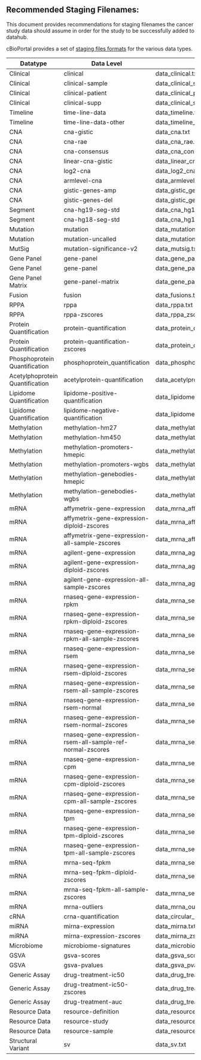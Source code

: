 ## Recommended Staging Filenames:

This document provides recommendations for staging filenames the cancer study data should assume in order for the study to be successfully added to datahub.

cBioPortal provides a set of [staging files formats](https://docs.cbioportal.org/5.1-data-loading/data-loading/file-formats) for the various data types.

Datatype | Data Level | Recommended Data Filename | Recommended Meta Filename | META_STABLE_ID | META_GENETIC_ALTERATION_TYPE| META_DATATYPE
| -- | -- | -- | -- | -- | -- | --
Clinical | clinical | data_clinical.txt | meta_clinical.txt | clinical | CLINICAL | CLINICAL
Clinical | clinical-sample | data_clinical_sample.txt | meta_clinical_sample.txt | clinical_sample | CLINICAL | SAMPLE_ATTRIBUTES
Clinical | clinical-patient | data_clinical_patient.txt | meta_clinical_patient.txt | clinical_patient | CLINICAL | PATIENT_ATTRIBUTES
Clinical | clinical-supp | data_clinical_supp.txt | meta_clinical.txt | clinical | CLINICAL | CLINICAL
Timeline | time-line-data | data_timeline.txt | meta_timeline.txt | | CLINICAL | TIMELINE
Timeline | time-line-data-other | data_timeline_*.txt | meta_timeline.txt | | CLINICAL | TIMELINE
CNA | cna-gistic | data_cna.txt | meta_cna.txt | gistic | COPY_NUMBER_ALTERATION | DISCRETE
CNA | cna-rae | data_cna_rae.txt | meta_cna_rae.txt | cna_rae | COPY_NUMBER_ALTERATION | DISCRETE
CNA | cna-consensus | data_cna_consensus.txt | meta_cna_consensus.txt | cna_consensus | COPY_NUMBER_ALTERATION | DISCRETE
CNA | linear-cna-gistic | data_linear_cna.txt | meta_linear_cna.txt | linear_CNA | COPY_NUMBER_ALTERATION | CONTINUOUS
CNA | log2-cna | data_log2_cna.txt | meta_log2_cna.txt | log2CNA | COPY_NUMBER_ALTERATION | LOG2-VALUE
CNA | armlevel-cna | data_armlevel_cna.txt | meta_armlevel_cna.txt | armlevel_cna | GENERIC_ASSAY | CATEGORICAL
CNA | gistic-genes-amp | data_gistic_genes_amp.txt | meta_gistic_genes_amp.txt | gistic_genes_amp | GISTIC_GENES_AMP | Q-VALUE
CNA | gistic-genes-del | data_gistic_genes_del.txt | meta_gistic_genes_del.txt | gistic_genes_del | GISTIC_GENES_DEL | Q-VALUE
Segment | cna-hg19-seg-std | data_cna_hg19.seg | meta_cna_hg19_seg.txt | | COPY_NUMBER_ALTERATION | SEG
Segment | cna-hg18-seg-std | data_cna_hg18.seg | meta_cna_hg18_seg.txt | | COPY_NUMBER_ALTERATION | SEG
Mutation | mutation | data_mutations.txt | meta_mutations.txt | mutations | MUTATION_EXTENDED | MAF
Mutation | mutation-uncalled | data_mutations_uncalled.txt | meta_mutations_uncalled.txt | mutations_uncalled | MUTATION_UNCALLED | MAF
MutSig | mutation-significance-v2 | data_mutsig.txt | meta_mutsig.txt | mutsig | MUTSIG | Q-VALUE
Gene Panel | gene-panel | data_gene_panel.txt | | |
Gene Panel | gene-panel | data_gene_panel_*.txt | | |
Gene Panel Matrix | gene-panel-matrix | data_gene_panel_matrix.txt | meta_gene_panel_matrix.txt | | GENE_PANEL_MATRIX | GENE_PANEL_MATRIX
Fusion | fusion | data_fusions.txt | meta_fusions.txt | mutations | FUSION | FUSION
RPPA | rppa | data_rppa.txt | meta_rppa.txt | rppa | PROTEIN_LEVEL | LOG2-VALUE
RPPA | rppa-zscores | data_rppa_zscores.txt | meta_rppa_zscores.txt | rppa_Zscores | PROTEIN_LEVEL | Z-SCORE
Protein Quantification | protein-quantification | data_protein_quantification.txt | meta_protein_quantification.txt | protein_quantification | PROTEIN_LEVEL | CONTINUOUS
Protein Quantification | protein-quantification-zscores | data_protein_quantification_zscores.txt | meta_protein_quantification_zscores.txt | protein_quantification_zscores | PROTEIN_LEVEL | Z-SCORE
Phosphoprotein Quantification | phosphoprotein_quantification | data_phosphoprotein_quantification.txt | meta_phosphoprotein_quantification.txt | phosphoprotein_quantification | GENERIC_ASSAY | LIMIT-VALUE
Acetylphoprotein Quantification | acetylprotein-quantification | data_acetylprotein_quantification.txt | meta_acetylprotein_quantification.txt | acetylprotein_quantification | GENERIC_ASSAY | CONTINUOUS
Lipidome Quantification | lipidome-positive-quantification | data_lipidome_positive_quantification.txt | meta_lipidome_positive_quantification.txt | lipidome_positive_quantification | GENERIC_ASSAY | CONTINUOUS
Lipidome Quantification | lipidome-negative-quantification | data_lipidome_negative_quantification.txt | meta_lipidome_negative_quantification.txt | lipidome_negative_quantification | GENERIC_ASSAY | CONTINUOUS
Methylation | methylation-hm27 | data_methylation_hm27.txt | meta_methylation_hm27.txt | methylation_hm27 | METHYLATION | CONTINUOUS
Methylation | methylation-hm450 | data_methylation_hm450.txt | meta_methylation_hm450.txt | methylation_hm450 | METHYLATION | CONTINUOUS
Methylation | methylation-promoters-hmepic | data_methylation_promoters_hmepic.txt | meta_methylation_promoters_hmepic.txt | methylation_promoters_hmEPIC | METHYLATION | CONTINUOUS
Methylation | methylation-promoters-wgbs | data_methylation_promoters_wgbs.txt | meta_methylation_promoters_wgbs.txt | methylation_promoters_wgbs | METHYLATION | CONTINUOUS
Methylation | methylation-genebodies-hmepic | data_methylation_genebodies_hmepic.txt | meta_methylation_genebodies_hmepic.txt | methylation_genebodies_hmEPIC | METHYLATION | CONTINUOUS
Methylation | methylation-genebodies-wgbs | data_methylation_genebodies_wgbs.txt | meta_methylation_genebodies_wgbs.txt | methylation_genebodies_wgbs | METHYLATION | CONTINUOUS
mRNA | affymetrix-gene-expression | data_mrna_affymetrix_microarray.txt | meta_mrna_affymetrix_microarray.txt | mrna_U133 | MRNA_EXPRESSION | CONTINUOUS
mRNA | affymetrix-gene-expression-diploid-zscores | data_mrna_affymetrix_microarray_zscores_ref_diploid_samples.txt | meta_mrna_affymetrix_microarray_zscores_ref_diploid_samples.txt | mrna_U133_Zscores | MRNA_EXPRESSION | Z-SCORE
mRNA | affymetrix-gene-expression-all-sample-zscores | data_mrna_affymetrix_microarray_zscores_ref_all_samples.txt | meta_mrna_affymetrix_microarray_zscores_ref_all_samples.txt | mrna_U133_all_sample_Zscores | MRNA_EXPRESSION | Z-SCORE
mRNA | agilent-gene-expression | data_mrna_agilent_microarray.txt | meta_mrna_agilent_microarray.txt | mrna | MRNA_EXPRESSION | CONTINUOUS
mRNA | agilent-gene-expression-diploid-zscores | data_mrna_agilent_microarray_zscores_ref_diploid_samples.txt | meta_mrna_agilent_microarray_zscores_ref_diploid_samples.txt | mrna_median_Zscores | MRNA_EXPRESSION | Z-SCORE
mRNA | agilent-gene-expression-all-sample-zscores | data_mrna_agilent_microarray_zscores_ref_all_samples.txt | meta_mrna_agilent_microarray_zscores_ref_all_samples.txt | mrna_median_all_sample_Zscores | MRNA_EXPRESSION | Z-SCORE
mRNA | rnaseq-gene-expression-rpkm | data_mrna_seq_rpkm.txt | meta_mrna_seq_rpkm.txt | rna_seq_mrna | MRNA_EXPRESSION | CONTINUOUS
mRNA | rnaseq-gene-expression-rpkm-diploid-zscores | data_mrna_seq_rpkm_zscores_ref_diploid_samples.txt | meta_mrna_seq_rpkm_zscores_ref_diploid_samples.txt | rna_seq_mrna_median_Zscores | MRNA_EXPRESSION | Z-SCORE
mRNA | rnaseq-gene-expression-rpkm-all-sample-zscores | data_mrna_seq_rpkm_zscores_ref_all_samples.txt | meta_mrna_seq_rpkm_zscores_ref_all_samples.txt | rna_seq_mrna_median_all_sample_Zscores | MRNA_EXPRESSION | Z-SCORE
mRNA | rnaseq-gene-expression-rsem | data_mrna_seq_v2_rsem.txt | meta_mrna_seq_v2_rsem.txt | rna_seq_v2_mrna | MRNA_EXPRESSION | CONTINUOUS
mRNA | rnaseq-gene-expression-rsem-diploid-zscores | data_mrna_seq_v2_rsem_zscores_ref_diploid_samples.txt | meta_mrna_seq_v2_rsem_zscores_ref_diploid_samples.txt | rna_seq_v2_mrna_median_Zscores | MRNA_EXPRESSION | Z-SCORE
mRNA | rnaseq-gene-expression-rsem-all-sample-zscores | data_mrna_seq_v2_rsem_zscores_ref_all_samples.txt | meta_mrna_seq_v2_rsem_zscores_ref_all_samples.txt | rna_seq_v2_mrna_median_all_sample_Zscores | MRNA_EXPRESSION | Z-SCORE
mRNA | rnaseq-gene-expression-rsem-normal | data_mrna_seq_v2_rsem_normal_samples.txt | meta_mrna_seq_v2_rsem_normal_samples.txt | rna_seq_v2_mrna_median_normals | MRNA_EXPRESSION | CONTINUOUS
mRNA | rnaseq-gene-expression-rsem-normal-zscores | data_mrna_seq_v2_rsem_normal_samples_zscores_ref_normal_samples.txt | meta_mrna_seq_v2_rsem_normal_samples_zscores_ref_normal_samples.txt | rna_seq_v2_mrna_median_normals_Zscores | MRNA_EXPRESSION | Z-SCORE
mRNA | rnaseq-gene-expression-rsem-all-sample-ref-normal-zscores | data_mrna_seq_v2_rsem_zscores_ref_normal_samples.txt | meta_mrna_seq_v2_rsem_zscores_ref_normal_samples.txt | rna_seq_v2_mrna_median_all_sample_ref_normal_Zscores | MRNA_EXPRESSION | Z-SCORE
mRNA | rnaseq-gene-expression-cpm | data_mrna_seq_cpm.txt | meta_mrna_seq_cpm.txt | mrna_seq_cpm | MRNA_EXPRESSION | CONTINUOUS
mRNA | rnaseq-gene-expression-cpm-diploid-zscores | data_mrna_seq_cpm_zscores_ref_diploid_samples.txt | meta_mrna_seq_cpm_zscores_ref_diploid_samples.txt | mrna_seq_cpm_Zscores | MRNA_EXPRESSION | Z-SCORE
mRNA | rnaseq-gene-expression-cpm-all-sample-zscores | data_mrna_seq_cpm_zscores_ref_all_samples.txt | meta_mrna_seq_cpm_zscores_ref_all_samples.txt | mrna_seq_cpm_all_sample_Zscores | MRNA_EXPRESSION | Z-SCORE
mRNA | rnaseq-gene-expression-tpm | data_mrna_seq_tpm.txt | meta_mrna_seq_tpm.txt | mrna_seq_tpm | MRNA_EXPRESSION | CONTINUOUS
mRNA | rnaseq-gene-expression-tpm-diploid-zscores | data_mrna_seq_tpm_zscores_ref_diploid_samples.txt | meta_mrna_seq_tpm_zscores_ref_diploid_samples.txt | mrna_seq_tpm_Zscores | MRNA_EXPRESSION | Z-SCORE
mRNA | rnaseq-gene-expression-tpm-all-sample-zscores | data_mrna_seq_tpm_zscores_ref_all_samples.txt | meta_mrna_seq_tpm_zscores_ref_all_samples.txt | mrna_seq_tpm_all_sample_Zscores | MRNA_EXPRESSION | Z-SCORE
mRNA | mrna-seq-fpkm | data_mrna_seq_fpkm.txt | meta_mrna_seq_fpkm.txt | mrna_seq_fpkm | MRNA_EXPRESSION | CONTINUOUS
mRNA | mrna-seq-fpkm-diploid-zscores | data_mrna_seq_fpkm_zscores_ref_diploid_samples.txt | meta_mrna_seq_fpkm_zscores_ref_diploid_samples.txt | mrna_seq_fpkm_Zscores | MRNA_EXPRESSION | Z-SCORE
mRNA | mrna-seq-fpkm-all-sample-zscores | data_mrna_seq_fpkm_zscores_ref_all_samples.txt | meta_mrna_seq_fpkm_zscores_ref_all_samples.txt | mrna_seq_fpkm_all_sample_Zscores | MRNA_EXPRESSION | Z-SCORE
mRNA | mrna-outliers | data_mrna_outliers.txt | meta_mrna_outliers.txt | mrna_outliers | MRNA_EXPRESSION | DISCRETE
cRNA | crna-quantification | data_circular_rna.txt | meta_circular_rna.txt | crna_quantification | GENERIC_ASSAY | CONTINUOUS
miRNA | mirna-expression | data_mirna.txt | meta_mirna.txt | mirna | MRNA_EXPRESSION | CONTINUOUS
miRNA | mirna-expression-zscores | data_mirna_zscores.txt | meta_mirna_zscores.txt | mirna_median_Zscores | MRNA_EXPRESSION | Z-SCORE
Microbiome | microbiome-signatures | data_microbiome.txt | meta_microbiome.txt | microbiome_signature | GENERIC_ASSAY | LIMIT-VALUE
GSVA | gsva-scores | data_gsva_scores.txt | meta_gsva_scores.txt | gsva_scores | GENESET_SCORE | GSVA-SCORE
GSVA | gsva-pvalues | data_gsva_pvalues.txt | meta_gsva_pvalues.txt | gsva_pvalues | GENESET_SCORE | P-VALUE
Generic Assay | drug-treatment-ic50 | data_drug_treatment_ic50.txt | meta_drug_treatment_ic50.txt | CCLE_drug_treatment_IC50 | GENERIC_ASSAY | LIMIT-VALUE
Generic Assay | drug-treatment-ic50-zscores | data_drug_treatment_zscore.txt | meta_drug_treatment_zscore.txt | CCLE_drug_treatment_zscore | GENERIC_ASSAY | LIMIT-VALUE
Generic Assay | drug-treatment-auc | data_drug_treatment_auc.txt | meta_drug_treatment_auc.txt | CCLE_drug_treatment_AUC | GENERIC_ASSAY | LIMIT-VALUE
Resource Data | resource-definition | data_resource_definition.txt | meta_resource_definition.txt | | |
Resource Data | resource-study | data_resource_study.txt | meta_resource_study.txt | | |
Resource Data | resource-sample | data_resource_sample.txt | meta_resource_sample.txt | | |
Structural Variant | sv | data_sv.txt | meta_sv.txt | structural_variants | STRUCTURAL_VARIANT | SV
